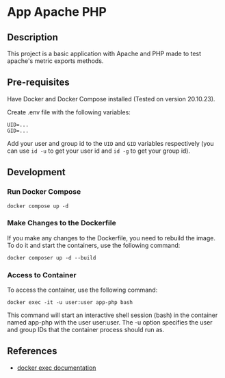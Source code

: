 # App Apache PHP

## Description

This project is a basic application with Apache and PHP made to test apache's metric exports methods.

## Pre-requisites

Have Docker and Docker Compose installed (Tested on version 20.10.23).

Create .env file with the following variables:

```shell
UID=...
GID=...
```

Add your user and group id to the `UID` and `GID` variables respectively (you can use `id -u` to get your user id and `id -g` to get your group id).

## Development

### Run Docker Compose

```shell
docker compose up -d
```

### Make Changes to the Dockerfile

If you make any changes to the Dockerfile, you need to rebuild the image. To do it and start the containers, use the following command:

```shell
docker composer up -d --build
```

### Access to Container

To access the container, use the following command:

```shell
docker exec -it -u user:user app-php bash
```

This command will start an interactive shell session (bash) in the container named app-php with the user user:user. The -u option specifies the user and group IDs that the container process should run as.

## References

- [docker exec documentation](https://docs.docker.com/engine/reference/commandline/exec/)